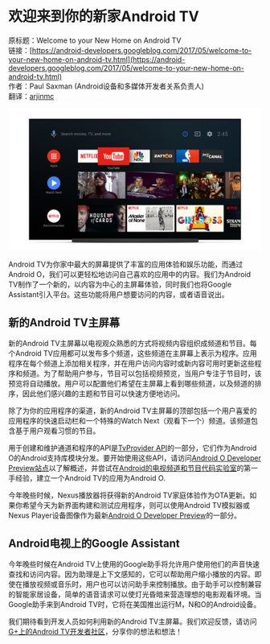 # 欢迎来到你的新家Android TV

原标题：Welcome to your New Home on Android TV  
链接：[https://android-developers.googleblog.com/2017/05/welcome-to-your-new-home-on-android-tv.html](https://android-developers.googleblog.com/2017/05/welcome-to-your-new-home-on-android-tv.html)  
作者：Paul Saxman (Android设备和多媒体开发者关系负责人)  
翻译：[arjinmc](https://github.com/arjinmc)  

![img](../images/2017.5.25.png)  

Android TV为你家中最大的屏幕提供了丰富的应用体验和娱乐功能，而通过Android O，我们可以更轻松地访问自己喜欢的应用中的内容。我们为Android TV制作了一个新的，以内容为中心的主屏幕体验，同时我们也将Google Assistant引入平台。这些功能将用户想要访问的内容，或者语音说出。

## 新的Android TV主屏幕

新的Android TV主屏幕以电视观众熟悉的方式将视频内容组织成频道和节目。每个Android TV应用都可以发布多个频道，这些频道在主屏幕上表示为程序。应用程序在每个频道上添加相关程序，并在用户访问内容时或新内容可用时更新这些程序和频道。为了帮助用户参与，节目可以包括视频预览，当用户专注于节目时，该预览将自动播放。用户可以配置他们希望在主屏幕上看到哪些频道，以及频道的排序，因此他们感兴趣的主题和节目可以快速方便地访问。

除了为你的应用程序的渠道，新的Android TV主屏幕的顶部包括一个用户喜爱的应用程序的快速启动栏和一个特殊的Watch Next（观看下一个）频道。该频道包含基于用户观看习惯的节目。

用于创建和维护通道和程序的API是[TvProvider API](https://developer.android.com/reference/android/support/media/tv/package-summary.html)的一部分，它们作为Android O的Android支持库模块分发。要开始使用这些API，请访问[Android O Developer Preview站点](https://developer.android.com/preview/features/tvlauncher.html)以了解概述，并尝试在[Android的电视频道和节目代码实验室](https://codelabs.developers.google.com/codelabs/tv-channels-programs/index.html)的第一手经验，建立一个Android TV的应用为Android O.

今年晚些时候，Nexus播放器将获得新的Android TV家庭体验作为OTA更新。如果你希望今天为新界面构建和测试应用程序，则可以使用Android TV模拟器或Nexus Player设备图像作为最新[Android O Developer Preview](https://developer.android.com/preview/index.html)的一部分。

## Android电视上的Google Assistant

今年晚些时候在Android TV上使用的Google助手将允许用户使用他们的声音快速查找和访问内容。因为助理是上下文感知的，它可以帮助用户缩小播放的内容。即使在播放视频或音乐时，用户也可以访问助手来控制播放。由于助手可以控制兼容的智能家居设备，简单的语音请求可以使灯光昏暗来营造理想的电影观看环境。当Google助手来到Android TV时，它将在美国推出运行M，N和O的Android设备。

我们期待看到开发人员如何利用新的Android TV主屏幕。我们欢迎反馈，请访问[G+上的Android TV开发者社区](https://plus.google.com/communities/112881895888889393129)，分享你的想法和想法！


